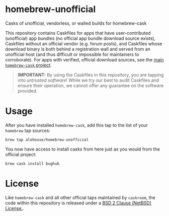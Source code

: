 homebrew-unofficial
===================

Casks of unofficial, vendorless, or walled builds for homebrew-cask

This repository contains Caskfiles for apps that have user-contributed (unofficial) app bundles (no official app bundle download source exists), Caskfiles without an official vendor (e.g. forum posts), and Caskfiles whose download binary is both behind a registration wall and served from an unofficial host (and thus difficult or impossible for maintainers to corroborate). For apps with verified, official download sources, see the [main `homebrew-cask` project](http://www.github.com/caskroom/homebrew-cask).

> **IMPORTANT:** By using the Caskfiles in this repository, you are tapping into *untrusted software*! While we try our best to audit Caskfiles and ensure their operation, we cannot offer any guarantee on the software provided.

Usage
=====

After you have installed `homebrew-cask`, add this tap to the list of your `homebrew` tap sources:
```
brew tap alehouse/homebrew-unofficial
```
You now have access to install casks from here just as you would from the official project:
```
brew cask install bughub
```

License
=======

Like `homebrew-cask` and all other official taps maintained by `caskroom`, the code within this repository is released under a [BSD 2 Clause (NetBSD) License.](https://github.com/caskroom/homebrew-unofficial/blob/master/LICENSE).
